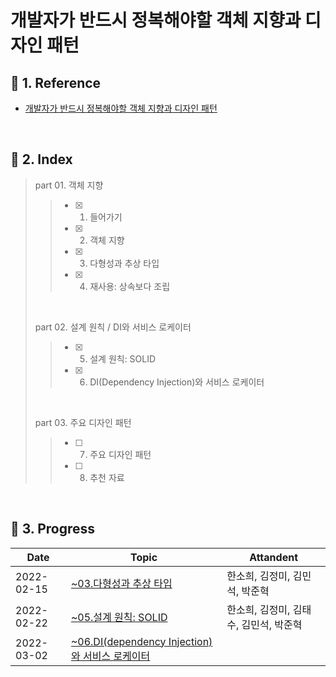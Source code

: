 # 개발자가 반드시 정복해야할 객체 지향과 디자인 패턴

## :blue_book: 1. Reference
- [개발자가 반드시 정복해야할 객체 지향과 디자인 패턴](http://www.kyobobook.co.kr/product/detailViewKor.laf?mallGb=KOR&ejkGb=KOR&barcode=9788969090010)
<br/>

## :pushpin: 2. Index
> part 01. 객체 지향
>> - [x] 1. 들어가기 
>> - [x] 2. 객체 지향
>> - [x] 3. 다형성과 추상 타입
>> - [x] 4. 재사용: 상속보다 조립
> <br/>
>
> part 02. 설계 원칙 / DI와 서비스 로케이터
>> - [x] 05. 설계 원칙: SOLID
>> - [x] 06. DI(Dependency Injection)와 서비스 로케이터
> <br/>
>
> part 03. 주요 디자인 패턴
>> - [ ] 07. 주요 디자인 패턴
>> - [ ] 08. 추천 자료
<br/>

## :couple: 3. Progress
|Date|Topic|Attandent|
|------|---|---|
|2022-02-15|[~03.다형성과 추상 타입](https://github.com/dheldh77/groupstudy_samsung_mechatronics_RnD/blob/master/oop_design_patterns/2022_02_15/2022_02_15.md)|한소희, 김정미, 김민석, 박준혁|
|2022-02-22|[~05.설계 원칙: SOLID](https://github.com/dheldh77/groupstudy_samsung_mechatronics_RnD/blob/master/oop_design_patterns/2022_02_22/2022_02_22.md)|한소희, 김정미, 김태수, 김민석, 박준혁|
|2022-03-02|[~06.DI(dependency Injection)와 서비스 로케이터](https://github.com/dheldh77/groupstudy_samsung_mechatronics_RnD/blob/master/oop_design_patterns/2022_03_02/2022_03_02.md)||
